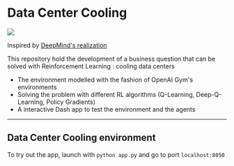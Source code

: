 # Data Center Cooling
![](https://s-media-cache-ak0.pinimg.com/originals/36/d1/87/36d18741bdd4d2ac0033c53bcc669148.jpg)

Inspired by [DeepMind's realization](https://deepmind.com/blog/deepmind-ai-reduces-google-data-centre-cooling-bill-40/)

This repository hold the development of a business question that can be solved with Reinforcement Learning : cooling data centers
- The environment modelled with the fashion of OpenAI Gym's environments
- Solving the problem with different RL algorithms (Q-Learning, Deep-Q-Learning, Policy Gradients)
- A interactive Dash app to test the environment and the agents


***
## Data Center Cooling environment

To try out the app, launch with ``python app.py`` and go to port ``localhost:8050``





